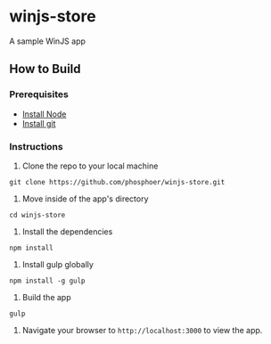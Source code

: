 # winjs-store
A sample WinJS app

## How to Build

### Prerequisites

- [Install Node](https://nodejs.org/)
- [Install git](http://git-scm.com/downloads)

### Instructions

1. Clone the repo to your local machine
  
  `git clone https://github.com/phosphoer/winjs-store.git`

1. Move inside of the app's directory
  
  `cd winjs-store`

1. Install the dependencies

  `npm install`


1. Install gulp globally
 
  `npm install -g gulp`

1. Build the app

  `gulp`

1. Navigate your browser to `http://localhost:3000` to view the app.
